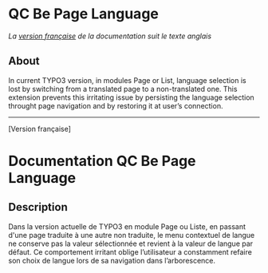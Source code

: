 
QC Be Page Language
==============================================================
*La [version française](#documentation-qc-be-page-language) de la documentation suit le texte anglais*

## About
In current TYPO3 version, in modules Page or List, language selection is lost by switching from a translated page to a non-translated one.
This extension prevents this irritating issue by persisting the language selection throught page navigation and by restoring it at user’s connection.

-----------
[Version française]
# Documentation QC Be Page Language

## Description
Dans la version actuelle de TYPO3 en module Page ou Liste, en passant d'une page traduite à une autre non traduite, le menu contextuel de langue ne conserve pas la valeur sélectionnée et revient à la valeur de langue par défaut. Ce comportement irritant oblige l’utilisateur a constamment refaire son choix de langue lors de sa navigation dans l’arborescence.
